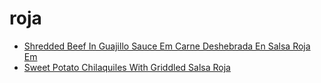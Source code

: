 # roja

 * [Shredded Beef In Guajillo Sauce Em Carne Deshebrada En Salsa Roja Em](index/s/shredded-beef-in-guajillo-sauce-em-carne-deshebrada-en-salsa-roja-em-242595.json)
 * [Sweet Potato Chilaquiles With Griddled Salsa Roja](index/s/sweet-potato-chilaquiles-with-griddled-salsa-roja-104138.json)
